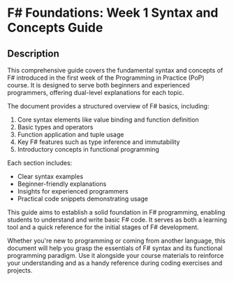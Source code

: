 # F# Foundations: Week 1 Syntax and Concepts Guide

## Description

This comprehensive guide covers the fundamental syntax and concepts of F# introduced in the first week of the Programming in Practice (PoP) course. It is designed to serve both beginners and experienced programmers, offering dual-level explanations for each topic.

The document provides a structured overview of F# basics, including:

1. Core syntax elements like value binding and function definition
2. Basic types and operators
3. Function application and tuple usage
4. Key F# features such as type inference and immutability
5. Introductory concepts in functional programming

Each section includes:
- Clear syntax examples
- Beginner-friendly explanations
- Insights for experienced programmers
- Practical code snippets demonstrating usage

This guide aims to establish a solid foundation in F# programming, enabling students to understand and write basic F# code. It serves as both a learning tool and a quick reference for the initial stages of F# development.

Whether you're new to programming or coming from another language, this document will help you grasp the essentials of F# syntax and its functional programming paradigm. Use it alongside your course materials to reinforce your understanding and as a handy reference during coding exercises and projects.

